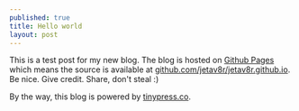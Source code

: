 ```yaml
---
published: true
title: Hello world
layout: post
---
```

This is a test post for my new blog. The blog is hosted on [Github Pages](http://pages.github.com/) which means the source is available at [github.com/jetav8r/jetav8r.github.io](http://github.com/jetav8r/jetav8r.github.io). Be nice. Give credit. Share, don't steal :)

By the way, this blog is powered by [tinypress.co](https://tinypress.co).